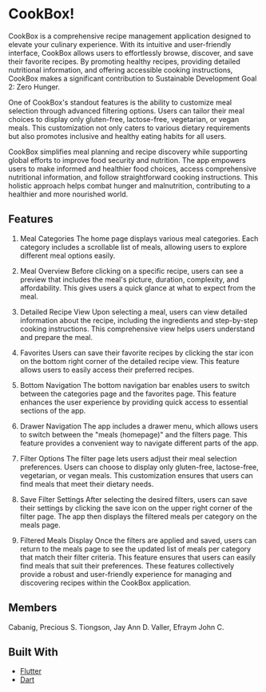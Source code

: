 # CookBox!

CookBox is a comprehensive recipe management application designed to elevate your culinary experience. With its intuitive and user-friendly interface, CookBox allows users to effortlessly browse, discover, and save their favorite recipes. By promoting healthy recipes, providing detailed nutritional information, and offering accessible cooking instructions, CookBox makes a significant contribution to Sustainable 
Development Goal 2: Zero Hunger.

One of CookBox's standout features is the ability to customize meal selection through advanced filtering options. Users can tailor their meal choices to display only gluten-free, lactose-free, vegetarian, or vegan meals. This customization not only caters to various dietary requirements but also promotes inclusive and healthy eating habits for all users.

CookBox simplifies meal planning and recipe discovery while supporting global efforts to improve food security and nutrition. The app empowers users to make informed and healthier food choices, access comprehensive nutritional information, and follow straightforward cooking instructions. This holistic approach helps combat hunger and malnutrition, contributing to a healthier and more nourished world.

## Features

1. Meal Categories
The home page displays various meal categories. Each category includes a scrollable list of meals, allowing users to explore different meal options easily.

2. Meal Overview
Before clicking on a specific recipe, users can see a preview that includes the meal's picture, duration, complexity, and affordability. This gives users a quick glance at what to expect from the meal.

3. Detailed Recipe View
Upon selecting a meal, users can view detailed information about the recipe, including the ingredients and step-by-step cooking instructions. This comprehensive view helps users understand and prepare the meal.

4. Favorites
Users can save their favorite recipes by clicking the star icon on the bottom right corner of the detailed recipe view. This feature allows users to easily access their preferred recipes.

5. Bottom Navigation
The bottom navigation bar enables users to switch between the categories page and the favorites page. This feature enhances the user experience by providing quick access to essential sections of the app.

6. Drawer Navigation
The app includes a drawer menu, which allows users to switch between the "meals (homepage)" and the filters page. This feature provides a convenient way to navigate different parts of the app.

7. Filter Options
The filter page lets users adjust their meal selection preferences. Users can choose to display only gluten-free, lactose-free, vegetarian, or vegan meals. This customization ensures that users can find meals that meet their dietary needs.

8. Save Filter Settings
After selecting the desired filters, users can save their settings by clicking the save icon on the upper right corner of the filter page. The app then displays the filtered meals per category on the meals page.

9. Filtered Meals Display
Once the filters are applied and saved, users can return to the meals page to see the updated list of meals per category that match their filter criteria. This feature ensures that users can easily find meals that suit their preferences.
These features collectively provide a robust and user-friendly experience for managing and discovering recipes within the CookBox application.

## Members

Cabanig, Precious S.
Tiongson, Jay Ann D.
Valler, Efraym John C.

## Built With

- [Flutter](https://flutter.dev/)
- [Dart](https://dart.dev/)
